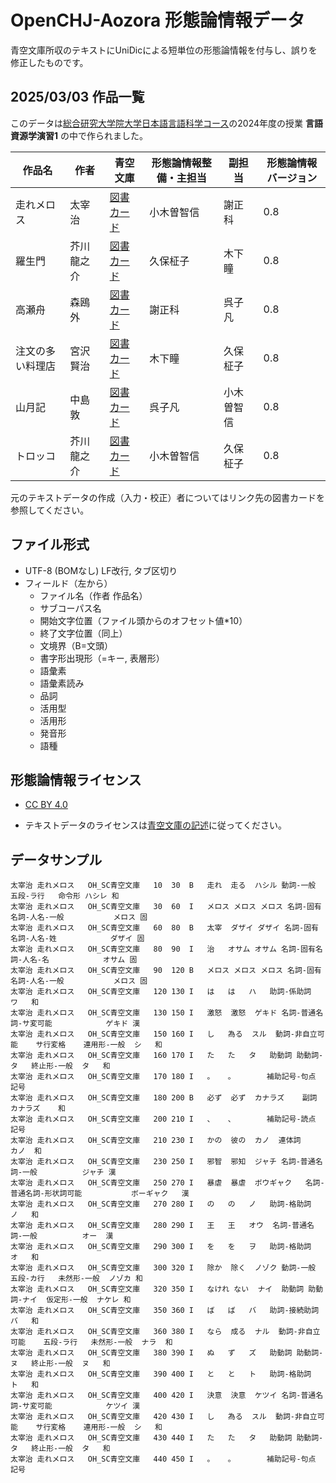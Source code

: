 # OpenCHJ-Aozora 形態論情報データ
青空文庫所収のテキストにUniDicによる短単位の形態論情報を付与し、誤りを修正したものです。

## 2025/03/03 作品一覧
このデータは[総合研究大学院大学日本語言語科学コース](https://www.soken.ac.jp/prog/jls/)の2024年度の授業 **言語資源学演習1** の中で作られました。

| 作品名 | 作者 | 青空文庫 | 形態論情報整備・主担当 | 副担当 | 形態論情報バージョン |
|--------|------|--------------------|------------------|------|------------------|
| 走れメロス | 太宰治 | [図書カード](https://www.aozora.gr.jp/cards/000035/card1567.html) | 小木曽智信 | 謝正科 | 0.8 |
| 羅生門 | 芥川龍之介 | [図書カード](https://www.aozora.gr.jp/cards/000879/card127.html) | 久保柾子 | 木下瞳 | 0.8 |
| 高瀬舟 | 森鴎外 | [図書カード](https://www.aozora.gr.jp/cards/000129/card691.html) | 謝正科 | 呉子凡 | 0.8 |
| 注文の多い料理店 | 宮沢賢治 | [図書カード](https://www.aozora.gr.jp/cards/000081/card43754.html) | 木下瞳 | 久保柾子 | 0.8 |
| 山月記 | 中島敦 | [図書カード](https://www.aozora.gr.jp/cards/000119/card624.html) | 呉子凡 | 小木曽智信 | 0.8 |
| トロッコ | 芥川龍之介 | [図書カード](https://www.aozora.gr.jp/cards/000879/card43016.html) | 小木曽智信 | 久保柾子 | 0.8 |

元のテキストデータの作成（入力・校正）者についてはリンク先の図書カードを参照してください。

## ファイル形式
- UTF-8 (BOMなし) LF改行, タブ区切り
- フィールド（左から）
  - ファイル名（作者 作品名）
  - サブコーパス名
  - 開始文字位置（ファイル頭からのオフセット値*10）
  - 終了文字位置（同上）
  - 文境界（B=文頭）
  - 書字形出現形（=キー, 表層形）
  - 語彙素
  - 語彙素読み
  - 品詞
  - 活用型
  - 活用形
  - 発音形
  - 語種

## 形態論情報ライセンス
- [CC BY 4.0](https://creativecommons.org/licenses/by/4.0/)

- テキストデータのライセンスは[青空文庫の記述](https://www.aozora.gr.jp/guide/kijyunn.html)に従ってください。

## データサンプル
```
太宰治 走れメロス	OH_SC青空文庫	10	30	B	走れ	走る	ハシル	動詞-一般	五段-ラ行	命令形	ハシレ	和
太宰治 走れメロス	OH_SC青空文庫	30	60	I	メロス	メロス	メロス	名詞-固有名詞-人名-一般			メロス	固
太宰治 走れメロス	OH_SC青空文庫	60	80	B	太宰	ダザイ	ダザイ	名詞-固有名詞-人名-姓			ダザイ	固
太宰治 走れメロス	OH_SC青空文庫	80	90	I	治	オサム	オサム	名詞-固有名詞-人名-名			オサム	固
太宰治 走れメロス	OH_SC青空文庫	90	120	B	メロス	メロス	メロス	名詞-固有名詞-人名-一般			メロス	固
太宰治 走れメロス	OH_SC青空文庫	120	130	I	は	は	ハ	助詞-係助詞			ワ	和
太宰治 走れメロス	OH_SC青空文庫	130	150	I	激怒	激怒	ゲキド	名詞-普通名詞-サ変可能			ゲキド	漢
太宰治 走れメロス	OH_SC青空文庫	150	160	I	し	為る	スル	動詞-非自立可能	サ行変格	連用形-一般	シ	和
太宰治 走れメロス	OH_SC青空文庫	160	170	I	た	た	タ	助動詞	助動詞-タ	終止形-一般	タ	和
太宰治 走れメロス	OH_SC青空文庫	170	180	I	。	。		補助記号-句点				記号
太宰治 走れメロス	OH_SC青空文庫	180	200	B	必ず	必ず	カナラズ	副詞			カナラズ	和
太宰治 走れメロス	OH_SC青空文庫	200	210	I	、	、		補助記号-読点				記号
太宰治 走れメロス	OH_SC青空文庫	210	230	I	かの	彼の	カノ	連体詞			カノ	和
太宰治 走れメロス	OH_SC青空文庫	230	250	I	邪智	邪知	ジャチ	名詞-普通名詞-一般			ジャチ	漢
太宰治 走れメロス	OH_SC青空文庫	250	270	I	暴虐	暴虐	ボウギャク	名詞-普通名詞-形状詞可能			ボーギャク	漢
太宰治 走れメロス	OH_SC青空文庫	270	280	I	の	の	ノ	助詞-格助詞			ノ	和
太宰治 走れメロス	OH_SC青空文庫	280	290	I	王	王	オウ	名詞-普通名詞-一般			オー	漢
太宰治 走れメロス	OH_SC青空文庫	290	300	I	を	を	ヲ	助詞-格助詞			オ	和
太宰治 走れメロス	OH_SC青空文庫	300	320	I	除か	除く	ノゾク	動詞-一般	五段-カ行	未然形-一般	ノゾカ	和
太宰治 走れメロス	OH_SC青空文庫	320	350	I	なけれ	ない	ナイ	助動詞	助動詞-ナイ	仮定形-一般	ナケレ	和
太宰治 走れメロス	OH_SC青空文庫	350	360	I	ば	ば	バ	助詞-接続助詞			バ	和
太宰治 走れメロス	OH_SC青空文庫	360	380	I	なら	成る	ナル	動詞-非自立可能	五段-ラ行	未然形-一般	ナラ	和
太宰治 走れメロス	OH_SC青空文庫	380	390	I	ぬ	ず	ズ	助動詞	助動詞-ヌ	終止形-一般	ヌ	和
太宰治 走れメロス	OH_SC青空文庫	390	400	I	と	と	ト	助詞-格助詞			ト	和
太宰治 走れメロス	OH_SC青空文庫	400	420	I	決意	決意	ケツイ	名詞-普通名詞-サ変可能			ケツイ	漢
太宰治 走れメロス	OH_SC青空文庫	420	430	I	し	為る	スル	動詞-非自立可能	サ行変格	連用形-一般	シ	和
太宰治 走れメロス	OH_SC青空文庫	430	440	I	た	た	タ	助動詞	助動詞-タ	終止形-一般	タ	和
太宰治 走れメロス	OH_SC青空文庫	440	450	I	。	。		補助記号-句点				記号
```
